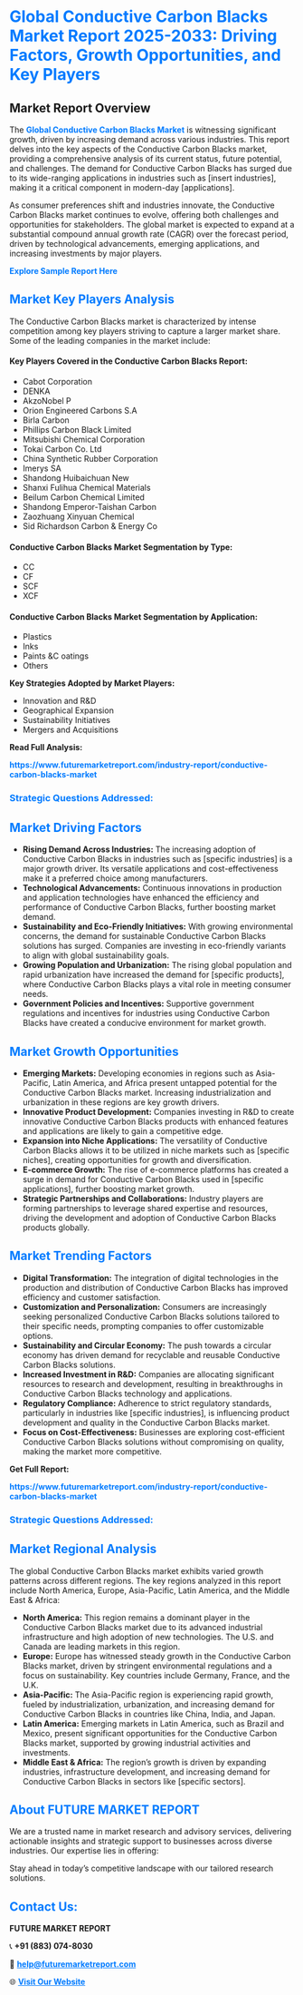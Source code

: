 <h1 style="color: #007BFF;">Global Conductive Carbon Blacks Market Report 2025-2033: Driving Factors, Growth Opportunities, and Key Players</h1>

<section id="overview">
<h2>Market Report Overview</h2>
<p>The <a href="https://www.futuremarketreport.com/industry-report/conductive-carbon-blacks-market" style="color: #007BFF; text-decoration: none;"><strong>Global Conductive Carbon Blacks Market</strong></a> is witnessing significant growth, driven by increasing demand across various industries. This report delves into the key aspects of the Conductive Carbon Blacks market, providing a comprehensive analysis of its current status, future potential, and challenges. The demand for Conductive Carbon Blacks has surged due to its wide-ranging applications in industries such as [insert industries], making it a critical component in modern-day [applications].</p>
<p>As consumer preferences shift and industries innovate, the Conductive Carbon Blacks market continues to evolve, offering both challenges and opportunities for stakeholders. The global market is expected to expand at a substantial compound annual growth rate (CAGR) over the forecast period, driven by technological advancements, emerging applications, and increasing investments by major players.</p>
</section>

<section id="overview">
<p><a href="https://www.futuremarketreport.com/request-sample/reportId=91831" style="color: #007BFF; text-decoration: none;"><strong>Explore Sample Report Here</strong></a></p>
</section>

<section id="key-players">
<h2 style="color: #007BFF;">Market Key Players Analysis</h2>
<p>The Conductive Carbon Blacks market is characterized by intense competition among key players striving to capture a larger market share. Some of the leading companies in the market include:</p>
<h4>Key Players Covered in the Conductive Carbon Blacks Report:</h4>
<ul><li>Cabot Corporation</li><li>DENKA</li><li>AkzoNobel P</li><li>Orion Engineered Carbons S.A</li><li>Birla Carbon</li><li>Phillips Carbon Black Limited</li><li>Mitsubishi Chemical Corporation</li><li>Tokai Carbon Co. Ltd</li><li>China Synthetic Rubber Corporation</li><li>Imerys SA</li><li>Shandong Huibaichuan New</li><li>Shanxi Fulihua Chemical Materials</li><li>Beilum Carbon Chemical Limited</li><li>Shandong Emperor-Taishan Carbon</li><li>Zaozhuang Xinyuan Chemical</li><li>Sid Richardson Carbon &amp; Energy Co</li></ul>
<h4>Conductive Carbon Blacks Market Segmentation by Type:</h4>
<ul><li>CC</li><li>CF</li><li>SCF</li><li>XCF</li></ul>

<h4>Conductive Carbon Blacks Market Segmentation by Application:</h4>
<ul><li>Plastics</li><li>Inks</li><li>Paints &amp;C oatings</li><li>Others</li></ul>
<p><strong>Key Strategies Adopted by Market Players:</strong></p>
<ul>
<li>Innovation and R&D</li>
<li>Geographical Expansion</li>
<li>Sustainability Initiatives</li>
<li>Mergers and Acquisitions</li>
</ul>
</section>

<section>
<p><strong>Read Full Analysis: </strong></p><a href="https://www.futuremarketreport.com/industry-report/conductive-carbon-blacks-market" style="color: #007BFF; text-decoration: none;"><strong>https://www.futuremarketreport.com/industry-report/conductive-carbon-blacks-market</strong></a>
<h3 style="color: #007BFF;">Strategic Questions Addressed:</h3>
</section>

<section id="driving-factors">
<h2 style="color: #007BFF;">Market Driving Factors</h2>
<ul>
<li><strong>Rising Demand Across Industries:</strong> The increasing adoption of Conductive Carbon Blacks in industries such as [specific industries] is a major growth driver. Its versatile applications and cost-effectiveness make it a preferred choice among manufacturers.</li>
<li><strong>Technological Advancements:</strong> Continuous innovations in production and application technologies have enhanced the efficiency and performance of Conductive Carbon Blacks, further boosting market demand.</li>
<li><strong>Sustainability and Eco-Friendly Initiatives:</strong> With growing environmental concerns, the demand for sustainable Conductive Carbon Blacks solutions has surged. Companies are investing in eco-friendly variants to align with global sustainability goals.</li>
<li><strong>Growing Population and Urbanization:</strong> The rising global population and rapid urbanization have increased the demand for [specific products], where Conductive Carbon Blacks plays a vital role in meeting consumer needs.</li>
<li><strong>Government Policies and Incentives:</strong> Supportive government regulations and incentives for industries using Conductive Carbon Blacks have created a conducive environment for market growth.</li>
</ul>
</section>

<section id="growth-opportunities">
<h2 style="color: #007BFF;">Market Growth Opportunities</h2>
<ul>
<li><strong>Emerging Markets:</strong> Developing economies in regions such as Asia-Pacific, Latin America, and Africa present untapped potential for the Conductive Carbon Blacks market. Increasing industrialization and urbanization in these regions are key growth drivers.</li>
<li><strong>Innovative Product Development:</strong> Companies investing in R&D to create innovative Conductive Carbon Blacks products with enhanced features and applications are likely to gain a competitive edge.</li>
<li><strong>Expansion into Niche Applications:</strong> The versatility of Conductive Carbon Blacks allows it to be utilized in niche markets such as [specific niches], creating opportunities for growth and diversification.</li>
<li><strong>E-commerce Growth:</strong> The rise of e-commerce platforms has created a surge in demand for Conductive Carbon Blacks used in [specific applications], further boosting market growth.</li>
<li><strong>Strategic Partnerships and Collaborations:</strong> Industry players are forming partnerships to leverage shared expertise and resources, driving the development and adoption of Conductive Carbon Blacks products globally.</li>
</ul>
</section>

<section id="trending-factors">
<h2 style="color: #007BFF;">Market Trending Factors</h2>
<ul>
<li><strong>Digital Transformation:</strong> The integration of digital technologies in the production and distribution of Conductive Carbon Blacks has improved efficiency and customer satisfaction.</li>
<li><strong>Customization and Personalization:</strong> Consumers are increasingly seeking personalized Conductive Carbon Blacks solutions tailored to their specific needs, prompting companies to offer customizable options.</li>
<li><strong>Sustainability and Circular Economy:</strong> The push towards a circular economy has driven demand for recyclable and reusable Conductive Carbon Blacks solutions.</li>
<li><strong>Increased Investment in R&D:</strong> Companies are allocating significant resources to research and development, resulting in breakthroughs in Conductive Carbon Blacks technology and applications.</li>
<li><strong>Regulatory Compliance:</strong> Adherence to strict regulatory standards, particularly in industries like [specific industries], is influencing product development and quality in the Conductive Carbon Blacks market.</li>
<li><strong>Focus on Cost-Effectiveness:</strong> Businesses are exploring cost-efficient Conductive Carbon Blacks solutions without compromising on quality, making the market more competitive.</li>
</ul>
</section>

<section>
<p><strong>Get Full Report: </strong></p><a href="https://www.futuremarketreport.com/industry-report/conductive-carbon-blacks-market" style="color: #007BFF; text-decoration: none;"><strong>https://www.futuremarketreport.com/industry-report/conductive-carbon-blacks-market</strong></a>
<h3 style="color: #007BFF;">Strategic Questions Addressed:</h3>
</section>


<section id="regional-analysis">
<h2 style="color: #007BFF;">Market Regional Analysis</h2>
<p>The global Conductive Carbon Blacks market exhibits varied growth patterns across different regions. The key regions analyzed in this report include North America, Europe, Asia-Pacific, Latin America, and the Middle East & Africa:</p>
<ul>
<li><strong>North America:</strong> This region remains a dominant player in the Conductive Carbon Blacks market due to its advanced industrial infrastructure and high adoption of new technologies. The U.S. and Canada are leading markets in this region.</li>
<li><strong>Europe:</strong> Europe has witnessed steady growth in the Conductive Carbon Blacks market, driven by stringent environmental regulations and a focus on sustainability. Key countries include Germany, France, and the U.K.</li>
<li><strong>Asia-Pacific:</strong> The Asia-Pacific region is experiencing rapid growth, fueled by industrialization, urbanization, and increasing demand for Conductive Carbon Blacks in countries like China, India, and Japan.</li>
<li><strong>Latin America:</strong> Emerging markets in Latin America, such as Brazil and Mexico, present significant opportunities for the Conductive Carbon Blacks market, supported by growing industrial activities and investments.</li>
<li><strong>Middle East & Africa:</strong> The region’s growth is driven by expanding industries, infrastructure development, and increasing demand for Conductive Carbon Blacks in sectors like [specific sectors].</li>
</ul>
</section>

<footer>
<h2 style="color: #007BFF;">About FUTURE MARKET REPORT</h2>
<p>We are a trusted name in market research and advisory services, delivering actionable insights and strategic support to businesses across diverse industries. Our expertise lies in offering:</p>

<p>Stay ahead in today’s competitive landscape with our tailored research solutions.</p>

<h2 style="color: #007BFF;">Contact Us:</h2>
<p><strong>FUTURE MARKET REPORT</strong></p>
<p>📞 <strong>+91 (883) 074-8030</strong></p>
<p>📧 <strong><a href="mailto:help@futuremarketreport.com" style="color: #007BFF;">help@futuremarketreport.com</a></strong></p>
<p>🌐 <strong><a href="https://www.futuremarketreport.com/" style="color: #007BFF;">Visit Our Website</a></strong></p>
</footer>